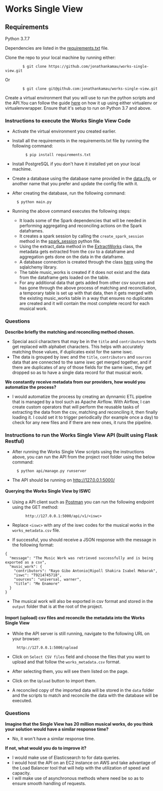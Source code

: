 # Works Single View

## Requirements

Python 3.7.7

Dependencies are listed in the [requirements.txt](requirements.txt) file.

Clone the repo to your local machine by running either:

            $ git clone https://github.com/jonathankamau/works-single-view.git
Or

            $ git clone git@github.com:jonathankamau/works-single-view.git

Create a virtual environment that you will use to run the python scripts and the API.You can follow the guide [here](https://docs.python-guide.org/dev/virtualenvs/) on how it up using either virtualenv or virtualenvwrapper. Ensure that it's setup to run on Python 3.7 and above.


### Instructions to execute the Works Single View Code
- Activate the virtual environment you created earlier.
- Install all the requirements in the requirements.txt file by running the following command:

            $ pip install requirements.txt
- Install PostgreSQL if you don't have it installed yet on your local machime.
- Create a database using the database name provided in the [data.cfg](configs/data.cfg), or another name that you prefer and update the config file with it.
- After creating the database, run the following command:

        $ python main.py

- Running the above command executes the following steps:
    - It loads some of the Spark dependencies that will be needed in performing aggregating and reconciling actions on the Spark dataframes.
    - It creates a spark session by calling the `create_spark_session` method in the [spark_session](scripts/spark_session.py) python file.
    - Using the extract_data method in the [ExtractWorks](scripts/extract.py) class, the metadata gets extracted from the csv to a dataframe and aggregation gets done on the data in the dataframe.
    - A database connection is created through the class [here](scripts/database_connection.py) using the sqlalchemy library.
    - The table music_works is created if it does not exist and the data from the dataframe gets loaded on the table.
    - For any additional data that gets added from other csv sources and has gone through the above process of matching and reconciliation, a temporary table is set up with that data, then it gets merged with the existing music_works table in a way that ensures no duplicates are created and it will contain the most complete record for each musical work.

### Questions
**Describe briefly the matching and reconciling method chosen.**

- Special ascii characters that may be in the `title` and `contributors` texts get replaced with alphabet characters. This helps with accurately matching those values, if duplicates exist for the same iswc.
- The data is grouped by iswc and the `title`, `contributors` and `sources` data that are connected to the same iswc get merged together, and if there are duplicates of any of those fields for the same iswc, they get dropped so as to have a single data record for that musical work.

**We constantly receive metadata from our providers, how would you automatize the process?**

- I would automatize the process by creating an dynnamic ETL pipeline that is managed by a tool such as Apache Airflow. With Airflow, I can create custom operators that will perform the reusable tasks of extracting the data from the csv, matching and reconciling it, then finally loading it. I could set it to trigger periodically (for example once a day) to check for any new files and if there are new ones, it runs the pipeline.

### Instructions to run the Works Single View API (built using Flask Restful)

- After running the Works Single View scripts using the instructions above, you can run the API from the project root folder using the below command:

        $ python api/manage.py runserver
- The API should be running on http://127.0.0.1:5000/

#### Querying the Works Single View by ISWC

- Using a API client such as [Postman](postman.com) you can run the following endpoint using the GET method:

            http://127.0.0.1:5000/api/v1/<iswc>

- Replace `<iswc>` with any of the iswc codes for the musical works in the `works_metadata.csv` file. 
- If successful, you should receive a JSON response with the message in the following format:

```
{
  "message": "The Music Work was retrieved successfully and is being exported as a csv",
  "music_work": {
    "contributors": "Rayo Gibo Antonio|Ripoll Shakira Isabel Mebarak",
    "iswc": "T9214745718",
    "sources": "universal, warner",
    "title": "Me Enamore"
  }
}
```
- The musical work will also be exported in csv format and stored in the `output` folder that is at the root of the project.

#### Import (upload) csv files and reconcile the metadata into the Works Single View

- While the API server is still running, navigate to the following URL on your browser:

        http://127.0.0.1:5000/upload

- Click on `Select CSV files` field and choose the files that you want to upload and that follow the `works_metadata.csv` format.
- After selecting them, you will see them listed on the page.
- Click on the `Upload` button to import them. 
- A reconciled copy of the imported data will be stored in the `data` folder and the scripts to match and reconcile the data with the database will be executed.

### Questions
**Imagine that the Single View has 20 million musical works, do you think your solution would have a similar response time?**

- No, it won't have a similar response time.

**If not, what would you do to improve it?**
- I would make use of Elasticsearch to for data queries.
- I would host the API on an EC2 instance on AWS and take advantage of the Load Balancer tool that will help with the utilization of speed and capacity.
- I will make use of asynchronous methods where need be so as to ensure smooth handling of requests.

